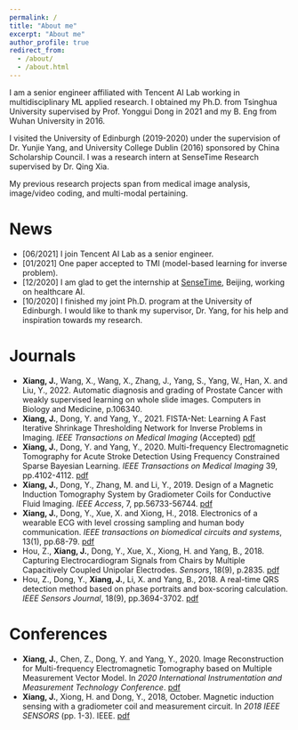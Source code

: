 ```yaml
---
permalink: /
title: "About me"
excerpt: "About me"
author_profile: true
redirect_from: 
  - /about/
  - /about.html
---
```



I am a senior engineer affiliated with Tencent AI Lab working in multidisciplinary ML applied research. I obtained my Ph.D. from Tsinghua University supervised by Prof. Yonggui Dong in 2021 and my B. Eng from Wuhan University in 2016. 

I visited the University of Edinburgh (2019-2020) under the supervision of Dr. Yunjie Yang, and University College Dublin (2016) sponsored by China Scholarship Council. I was a research intern at SenseTime Research supervised by Dr. Qing Xia.

My previous research projects span from medical image analysis, image/video coding, and multi-modal pertaining.


News
======
* [06/2021] I join Tencent AI Lab as a senior engineer. 
* [01/2021] One paper accepted to TMI (model-based learning for inverse problem). 
* [12/2020] I am glad to get the internship at [SenseTime](https://www.sensetime.com/en), Beijing, working on healthcare AI.
* [10/2020] I finished my joint Ph.D. program at the University of Edinburgh. I would like to thank my supervisor, Dr. Yang, for his help and inspiration towards my research.


Journals
======
* **Xiang, J.**, Wang, X., Wang, X., Zhang, J., Yang, S., Yang, W., Han, X. and Liu, Y., 2022. Automatic diagnosis and grading of Prostate Cancer with weakly supervised learning on whole slide images. Computers in Biology and Medicine, p.106340.
* **Xiang, J.**, Dong, Y. and Yang, Y., 2021. FISTA-Net: Learning A Fast Iterative Shrinkage Thresholding Network for Inverse Problems in Imaging. *IEEE Transactions on Medical Imaging* (Accepted) [pdf](http://jinxixiang.github.io/files/FISTANet_2021_TMI.pdf)
* **Xiang, J.**, Dong, Y. and Yang, Y., 2020. Multi-frequency Electromagnetic Tomography for Acute Stroke Detection Using Frequency Constrained Sparse Bayesian Learning. *IEEE Transactions on Medical Imaging* 39, pp.4102-4112. [pdf](http://jinxixiang.github.io/files/FCSBL_2020_TMI.pdf)
* **Xiang, J.**, Dong, Y., Zhang, M. and Li, Y., 2019. Design of a Magnetic Induction Tomography System by Gradiometer Coils for Conductive Fluid Imaging. *IEEE Access*, 7, pp.56733-56744. [pdf](http://jinxixiang.github.io/files/2019-Access.pdf)
* **Xiang, J.**, Dong, Y., Xue, X. and Xiong, H., 2018. Electronics of a wearable ECG with level crossing sampling and human body communication. *IEEE transactions on biomedical circuits and systems*, 13(1), pp.68-79. [pdf](http://jinxixiang.github.io/files/2018-TBioCAS.pdf)
* Hou, Z., **Xiang, J.**, Dong, Y., Xue, X., Xiong, H. and Yang, B., 2018. Capturing Electrocardiogram Signals from Chairs by Multiple Capacitively Coupled Unipolar Electrodes. *Sensors*, 18(9), p.2835. [pdf](http://jinxixiang.github.io/files/2018-Sensors.pdf)
* Hou, Z., Dong, Y., **Xiang, J.**, Li, X. and Yang, B., 2018. A real-time QRS detection method based on phase portraits and box-scoring calculation. *IEEE Sensors Journal*, 18(9), pp.3694-3702. [pdf](http://jinxixiang.github.io/files/2018-IEEESensor.pdf)


Conferences
======
* **Xiang, J.**, Chen, Z., Dong, Y. and Yang, Y., 2020. Image Reconstruction for Multi-frequency Electromagnetic Tomography based on Multiple Measurement Vector Model. In *2020 International Instrumentation and Measurement Technology Conference*. [pdf](http://jinxixiang.github.io/files/2020-I2MTC.pdf)
* **Xiang, J.**, Xiong, H. and Dong, Y., 2018, October. Magnetic induction sensing with a gradiometer coil and measurement circuit. In *2018 IEEE SENSORS* (pp. 1-3). IEEE. [pdf](http://jinxixiang.github.io/files/2018-SensorConf.pdf)

<!-- 
A data-driven personal website
======
Like many other Jekyll-based GitHub Pages templates, academicpages makes you separate the website's content from its form. The content & metadata of your website are in structured markdown files, while various other files constitute the theme, specifying how to transform that content & metadata into HTML pages. You keep these various markdown (.md), YAML (.yml), HTML, and CSS files in a public GitHub repository. Each time you commit and push an update to the repository, the [GitHub pages](https://pages.github.com/) service creates static HTML pages based on these files, which are hosted on GitHub's servers free of charge.

Many of the features of dynamic content management systems (like Wordpress) can be achieved in this fashion, using a fraction of the computational resources and with far less vulnerability to hacking and DDoSing. You can also modify the theme to your heart's content without touching the content of your site. If you get to a point where you've broken something in Jekyll/HTML/CSS beyond repair, your markdown files describing your talks, publications, etc. are safe. You can rollback the changes or even delete the repository and start over -- just be sure to save the markdown files! Finally, you can also write scripts that process the structured data on the site, such as [this one](https://github.com/academicpages/academicpages.github.io/blob/master/talkmap.ipynb) that analyzes metadata in pages about talks to display [a map of every location you've given a talk](https://academicpages.github.io/talkmap.html).

Getting started
======
1. Register a GitHub account if you don't have one and confirm your e-mail (required!)
1. Fork [this repository](https://github.com/academicpages/academicpages.github.io) by clicking the "fork" button in the top right. 
1. Go to the repository's settings (rightmost item in the tabs that start with "Code", should be below "Unwatch"). Rename the repository "[your GitHub username].github.io", which will also be your website's URL.
1. Set site-wide configuration and create content & metadata (see below -- also see [this set of diffs](http://archive.is/3TPas) showing what files were changed to set up [an example site](https://getorg-testacct.github.io) for a user with the username "getorg-testacct")
1. Upload any files (like PDFs, .zip files, etc.) to the files/ directory. They will appear at https://[your GitHub username].github.io/files/example.pdf.  
1. Check status by going to the repository settings, in the "GitHub pages" section

Site-wide configuration
------
The main configuration file for the site is in the base directory in [_config.yml](https://github.com/academicpages/academicpages.github.io/blob/master/_config.yml), which defines the content in the sidebars and other site-wide features. You will need to replace the default variables with ones about yourself and your site's github repository. The configuration file for the top menu is in [_data/navigation.yml](https://github.com/academicpages/academicpages.github.io/blob/master/_data/navigation.yml). For example, if you don't have a portfolio or blog posts, you can remove those items from that navigation.yml file to remove them from the header. 

Create content & metadata
------
For site content, there is one markdown file for each type of content, which are stored in directories like _publications, _talks, _posts, _teaching, or _pages. For example, each talk is a markdown file in the [_talks directory](https://github.com/academicpages/academicpages.github.io/tree/master/_talks). At the top of each markdown file is structured data in YAML about the talk, which the theme will parse to do lots of cool stuff. The same structured data about a talk is used to generate the list of talks on the [Talks page](https://academicpages.github.io/talks), each [individual page](https://academicpages.github.io/talks/2012-03-01-talk-1) for specific talks, the talks section for the [CV page](https://academicpages.github.io/cv), and the [map of places you've given a talk](https://academicpages.github.io/talkmap.html) (if you run this [python file](https://github.com/academicpages/academicpages.github.io/blob/master/talkmap.py) or [Jupyter notebook](https://github.com/academicpages/academicpages.github.io/blob/master/talkmap.ipynb), which creates the HTML for the map based on the contents of the _talks directory).

**Markdown generator**

I have also created [a set of Jupyter notebooks](https://github.com/academicpages/academicpages.github.io/tree/master/markdown_generator
) that converts a CSV containing structured data about talks or presentations into individual markdown files that will be properly formatted for the academicpages template. The sample CSVs in that directory are the ones I used to create my own personal website at stuartgeiger.com. My usual workflow is that I keep a spreadsheet of my publications and talks, then run the code in these notebooks to generate the markdown files, then commit and push them to the GitHub repository.

How to edit your site's GitHub repository
------
Many people use a git client to create files on their local computer and then push them to GitHub's servers. If you are not familiar with git, you can directly edit these configuration and markdown files directly in the github.com interface. Navigate to a file (like [this one](https://github.com/academicpages/academicpages.github.io/blob/master/_talks/2012-03-01-talk-1.md) and click the pencil icon in the top right of the content preview (to the right of the "Raw | Blame | History" buttons). You can delete a file by clicking the trashcan icon to the right of the pencil icon. You can also create new files or upload files by navigating to a directory and clicking the "Create new file" or "Upload files" buttons. 

Example: editing a markdown file for a talk
![Editing a markdown file for a talk](/images/editing-talk.png)

For more info
------
More info about configuring academicpages can be found in [the guide](https://academicpages.github.io/markdown/). The [guides for the Minimal Mistakes theme](https://mmistakes.github.io/minimal-mistakes/docs/configuration/) (which this theme was forked from) might also be helpful.
 -->